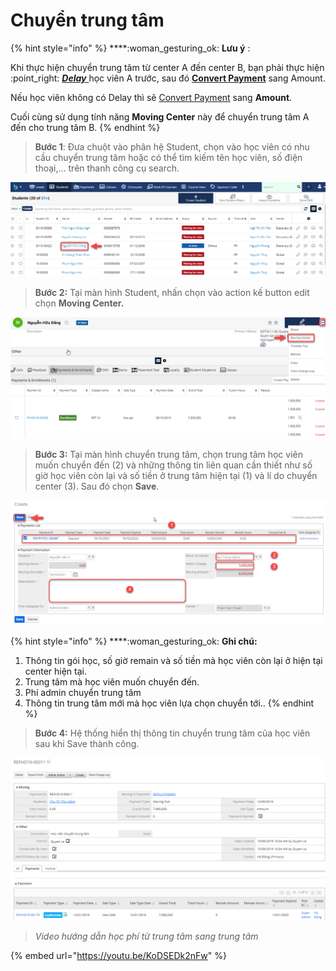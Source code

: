 # Chuyển trung tâm

{% hint style="info" %}
****:woman\_gesturing\_ok: **Lưu ý** :

Khi thực hiện chuyển trung tâm từ center A đến center B, bạn phải thực hiện :point\_right: [_**Delay**_ ](https://help.dotb.vn/bo-phan-giao-vu/quan-li-su-vu/quan-li-delay#hoc-vien-delay-khoi-lop) học viên A trước, sau đó [**Convert Payment**](../../../admin-guide/drop-payment.md#convert-payment) sang Amount.

Nếu học viên không có Delay thì sẽ [Convert Payment](https://help.dotb.vn/admin-guide/drop-payment#convert-payment) sang **Amount**.

Cuối cùng sử dụng tính năng **Moving Center** này để chuyển trung tâm A đến cho trung tâm B.
{% endhint %}

> **Bước 1**: Đưa chuột vào phân hệ Student, chọn vào học viên có nhu cầu chuyển trung tâm hoặc có thể tìm kiếm tên học viên, số điện thoại,… trên thanh công cụ search.

![](../../../.gitbook/assets/chuyentrungtam1.png)

> **Bước 2:** Tại màn hình Student, nhấn chọn vào action kế button edit chọn **Moving Center.**

![](../../../.gitbook/assets/chuyentrungtam2.png)

> **Bước 3:** Tại màn hình chuyển trung tâm, chọn trung tâm học viên muốn chuyển đến (2) và những thông tin liên quan cần thiết như số giờ học viên còn lại và số tiền ở trung tâm hiện tại (1) và lí do chuyển center (3). Sau đó chọn **Save**.

![](../../../.gitbook/assets/moving.png)

{% hint style="info" %}
****:woman\_gesturing\_ok: **Ghi chú:**

1. Thông tin gói học, số giờ remain và số tiền mà học viên còn lại ở hiện tại center hiện tại.
2. Trung tâm mà học viên muốn chuyển đến.
3. Phí admin chuyển trung tâm
4. Thông tin trung tâm mới mà học viên lựa chọn chuyển tới..
{% endhint %}

> **Bước 4:** Hệ thống hiển thị thông tin chuyển trung tâm của học viên sau khi Save thành công.

![](../../../.gitbook/assets/chuyentrungtam4.png)

> _Video hướng dẫn học phí từ trung tâm sang trung tâm_

{% embed url="https://youtu.be/KoDSEDk2nFw" %}
